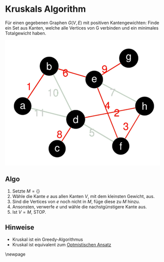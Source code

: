 # Kruskals Algorithm

Für einen gegebenen Graphen $G(V,E)$ mit positiven Kantengewichten:
    Finde ein Set aus Kanten, welche alle Vertices von G verbinden und ein minimales Totalgewicht haben.

![Prims Algorithm](images/minimum_spanning_tree.png)

## Algo

1. Setzte $M=\{\}$
2. Wähle die Kante $e$ aus allen Kanten $V$, mit dem kleinsten Gewicht, aus.
3. Sind die Vertices von $e$ noch nicht in $M$, füge diese zu $M$ hinzu.
4. Ansonsten, verwerfe $e$ und wähle die nachstgünstigere Kante aus.
5. Ist $V=M$, STOP.

## Hinweise

- Kruskal ist ein Greedy-Algorithmus
- Kruskal ist equivalent zum [Optmistischen Ansatz](./SpanningTrees/OptimistischerAnsatz)

\newpage